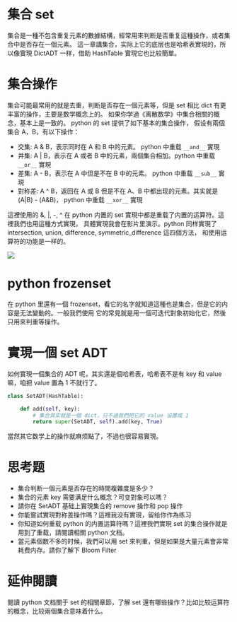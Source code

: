 # 集合 set

集合是一種不包含重复元素的數據結構，經常用來判断是否重复這種操作，或者集合中是否存在一個元素。
這一章講集合，实际上它的底层也是哈希表實現的，所以像實現 DictADT 一样，借助 HashTable 實現它也比较簡單。


# 集合操作
集合可能最常用的就是去重，判断是否存在一個元素等，但是 set 相比 dict 有更丰富的操作，主要是数学概念上的。
如果你学過《离散数学》中集合相關的概念，基本上是一致的。 python 的 set 提供了如下基本的集合操作，
假设有兩個集合 A，B，有以下操作：

- 交集: A & B，表示同时在 A 和 B 中的元素。 python 中重载  `__and__` 實現
- 并集: A | B，表示在 A 或者 B 中的元素，兩個集合相加。python 中重载 `__or__` 實現
- 差集:  A - B，表示在 A 中但是不在 B 中的元素。 python 中重载 `__sub__` 實現
- 對称差: A ^ B，返回在 A 或 B 但是不在 A、B 中都出现的元素。其实就是 (A|B) - (A&B)， python 中重载 `__xor__` 實現

這裡使用的  &, |, -, ^ 在 python 内置的 set 實現中都是重载了内置的运算符。這裡我們也用這種方式實現，
具體實現我會在影片里演示。python 同样實現了  intersection, union, difference, symmetric_difference 這四個方法，
和使用运算符的功能是一样的。

![](./set.png)

# python frozenset
在 python 里還有一個 frozenset，看它的名字就知道這種也是集合，但是它的内容是无法變動的。一般我們使用
它的常見就是用一個可迭代對象初始化它，然後只用來判重等操作。


# 實現一個 set ADT
如何實現一個集合的 ADT 呢，其实還是個哈希表，哈希表不是有 key 和 value 嘛，咱把 value 置為 1 不就行了。

```py
class SetADT(HashTable):

    def add(self, key):
        # 集合其实就是一個 dict，只不過我們把它的 value 设置成 1
        return super(SetADT, self).add(key, True)
```

當然其它数学上的操作就麻烦點了，不過也很容易實現。


# 思考题
- 集合判断一個元素是否存在的時間複雜度是多少？
- 集合的元素 key 需要满足什么概念？可变對象可以嗎？
- 請你在 SetADT 基础上實現集合的 remove 操作和 pop 操作
- 你能嘗試實現對称差操作嗎？這裡我没有實現，留给你作為练习
- 你知道如何重载 python 的内置运算符嗎？這裡我們實現 set 的集合操作就是用到了重载，請閱讀相關 python 文档。
- 當元素個数不多的时候，我們可以用 set 來判重，但是如果是大量元素會非常耗费内存。請你了解下 Bloom Filter


# 延伸閱讀
閱讀 python 文档關于 set 的相關章節，了解 set 還有哪些操作？比如比较运算符的概念，比较兩個集合意味着什么。
